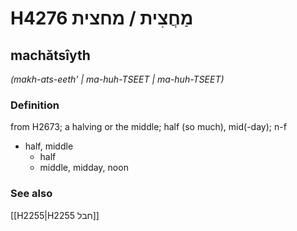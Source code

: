 # H4276 מַחֲצִית / מחצית

## machătsîyth

_(makh-ats-eeth' | ma-huh-TSEET | ma-huh-TSEET)_

### Definition

from H2673; a halving or the middle; half (so much), mid(-day); n-f

- half, middle
  - half
  - middle, midday, noon

### See also

[[H2255|H2255 חבל]]
